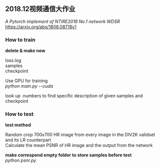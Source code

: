 ## 2018.12视频通信大作业
*A Pytorch implement of NTIRE2018 No.1 network WDSR* \
https://arxiv.org/abs/1808.08718v1

### How to train
**delete & make new**

loss.log \
samples \
checkpoint

Use GPU for training \
*python main.py --cuda* 

look up .numbers to find specific description of given samples and checkpoint


### How to test
**test method**

Random crop 700x700 HR image from every image in the DIV2K validset and its LR counterpart \
Calculate the mean PSNR of HR image and the output from the network

**make correspond empty folder to store samples before test** \
*python psnr.py*

